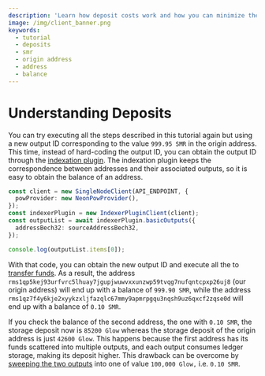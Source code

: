 ```yaml
---
description: 'Learn how deposit costs work and how you can minimize them. '
image: /img/client_banner.png
keywords:
  - tutorial
  - deposits
  - smr
  - origin address
  - address
  - balance
---
```


# Understanding Deposits

You can try executing all the steps described in this tutorial again but using a new output ID corresponding to the
value `999.95 SMR` in the origin address. This time, instead of hard-coding the output ID, you can obtain the output
ID through the [indexation plugin](/hornet/2.0-rc.6/inx-plugins/indexer/api_reference). The indexation plugin keeps the
correspondence between addresses and their associated outputs, so it is easy to obtain the balance of an address.

```typescript
const client = new SingleNodeClient(API_ENDPOINT, {
  powProvider: new NeonPowProvider(),
});
const indexerPlugin = new IndexerPluginClient(client);
const outputList = await indexerPlugin.basicOutputs({
  addressBech32: sourceAddressBech32,
});

console.log(outputList.items[0]);
```

With that code, you can obtain the new output ID and execute all the to [transfer funds](08-transfer-funds.md). As a
result, the address `rms1qp5kej93urfvrc5lhuay7jgupjwuwvxxunzwp59tvqg7nufqntcpxp26uj8` (our origin address) will end up
with a balance of `999.90 SMR`, while the address `rms1qz7f4y6kje2xyykzxljfazqlc67mmy9apmrpgqu3nqsh9uz6qxcf2zqse0d` will
end up with a balance of `0.10 SMR`.

If you check the balance of the second address, the one with `0.10 SMR`, the storage deposit now is `85200 Glow`
whereas the storage deposit of the origin address is just `42600 Glow`. This happens because the first address has its
funds scattered into multiple outputs, and each output consumes ledger storage, making its deposit higher. This
drawback can be overcome by [sweeping the two outputs](10-sweep-outputs-to-reduce-deposits.md) into one of
value `100,000 Glow,` i.e. `0.10 SMR`.
